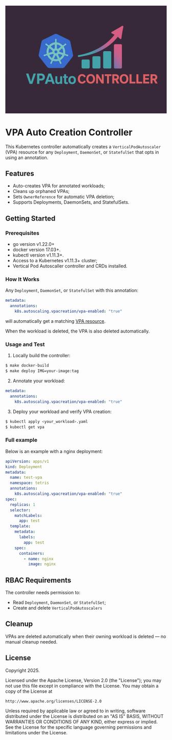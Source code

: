 ![LOGO](./includes/logo.png)


# VPA Auto Creation Controller

This Kubernetes controller automatically creates a `VerticalPodAutoscaler` (VPA) resource for any `Deployment`, `DaemonSet`, or `StatefulSet` that opts in using an annotation.

## Features

- Auto-creates VPA for annotated workloads;
- Cleans up orphaned VPAs;
- Sets `OwnerReference` for automatic VPA deletion;
- Supports Deployments, DaemonSets, and StatefulSets.

## Getting Started

### Prerequisites
- go version v1.22.0+
- docker version 17.03+.
- kubectl version v1.11.3+.
- Access to a Kubernetes v1.11.3+ cluster;
- Vertical Pod Autoscaller controller and CRDs installed.

### How It Works

Any `Deployment`, `DaemonSet`, or `StatefulSet` with this annotation:

```yaml
metadata:
  annotations:
    k8s.autoscaling.vpacreation/vpa-enabled: "true"
```

will automatically get a matching [VPA resource](https://github.com/kubernetes/autoscaler/tree/master/vertical-pod-autoscaler).

When the workload is deleted, the VPA is also deleted automatically.

### Usage and Test

1. Locally build the controller:

``` bash
$ make docker-build
$ make deploy IMG=your-image:tag
```

2. Annotate your workload:

```yaml
metadata:
  annotations:
    k8s.autoscaling.vpacreation/vpa-enabled: "true"
```

3. Deploy your workload and verify VPA creation:

```bash
$ kubectl apply <your_workload>.yaml
$ kubectl get vpa
```

### Full example

Below is an example with a nginx deployment:

```yaml
apiVersion: apps/v1
kind: Deployment
metadata:
  name: test-vpa
  namespace: tetris
  annotations:
    k8s.autoscaling.vpacreation/vpa-enabled: "true"
spec:
  replicas: 1
  selector:
    matchLabels:
      app: test
  template:
    metadata:
      labels:
        app: test
    spec:
      containers:
        - name: nginx
          image: nginx
```

## RBAC Requirements

The controller needs permission to:
- Read `Deployment`, `DaemonSet`, or `StatefulSet`;
- Create and delete `VerticalPodAutoscalers`

## Cleanup

VPAs are deleted automatically when their owning workload is deleted — no manual cleanup needed.

## License

Copyright 2025.

Licensed under the Apache License, Version 2.0 (the "License");
you may not use this file except in compliance with the License.
You may obtain a copy of the License at

    http://www.apache.org/licenses/LICENSE-2.0

Unless required by applicable law or agreed to in writing, software
distributed under the License is distributed on an "AS IS" BASIS,
WITHOUT WARRANTIES OR CONDITIONS OF ANY KIND, either express or implied.
See the License for the specific language governing permissions and
limitations under the License.

